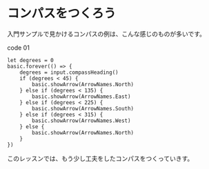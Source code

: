 # コンパスをつくろう

入門サンプルで見かけるコンパスの例は、こんな感じのものが多いです。

code 01
```blocks
let degrees = 0
basic.forever(() => {
    degrees = input.compassHeading()
    if (degrees < 45) {
        basic.showArrow(ArrowNames.North)
    } else if (degrees < 135) {
        basic.showArrow(ArrowNames.East)
    } else if (degrees < 225) {
        basic.showArrow(ArrowNames.South)
    } else if (degrees < 315) {
        basic.showArrow(ArrowNames.West)
    } else {
        basic.showArrow(ArrowNames.North)
    }
})
```

このレッスンでは、もう少し工夫をしたコンパスをつくっていきす。

